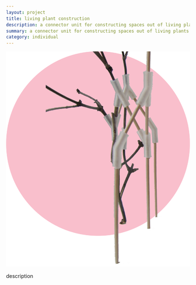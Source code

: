 ```yaml
---
layout: project
title: living plant construction
description: a connector unit for constructing spaces out of living plants using grafting
summary: a connector unit for constructing spaces out of living plants using grafting
category: individual
---
```


![connector](/connector.png)

description
